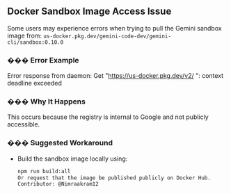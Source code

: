 ## Docker Sandbox Image Access Issue

Some users may experience errors when trying to pull the Gemini sandbox image
from: `us-docker.pkg.dev/gemini-code-dev/gemini-cli/sandbox:0.10.0`

### ��� Error Example

Error response from daemon: Get "https://us-docker.pkg.dev/v2/ ": context
deadline exceeded

### ��� Why It Happens

This occurs because the registry is internal to Google and not publicly
accessible.

### ��� Suggested Workaround

- Build the sandbox image locally using:
  ```bash
  npm run build:all
  Or request that the image be published publicly on Docker Hub.
  Contributor: @Nimraakram12
  ```
